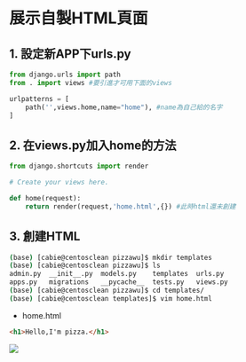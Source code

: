 ﻿# 展示自製HTML頁面

## 1. 設定新APP下urls.py

```py
from django.urls import path
from . import views #要引進才可用下面的views

urlpatterns = [
    path('',views.home,name="home"), #name為自己給的名字
]

```


## 2. 在views.py加入home的方法

```py
from django.shortcuts import render

# Create your views here.

def home(request):
    return render(request,'home.html',{}) #此時html還未創建

```

## 3. 創建HTML

```bash
(base) [cabie@centosclean pizzawu]$ mkdir templates
(base) [cabie@centosclean pizzawu]$ ls
admin.py  __init__.py  models.py    templates  urls.py
apps.py   migrations   __pycache__  tests.py   views.py
(base) [cabie@centosclean pizzawu]$ cd templates/
(base) [cabie@centosclean templates]$ vim home.html

```
- home.html
```html
<h1>Hello,I'm pizza.</h1>
```


![](https://images2.imgbox.com/c1/5e/UwMAlaR1_o.png)

